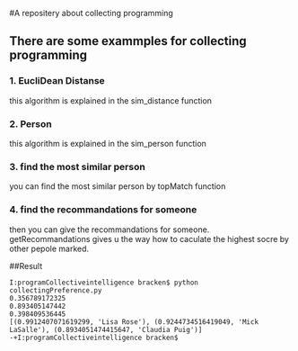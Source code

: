 #A repositery about collecting programming

## There are some exammples for collecting programming

### 1. EucliDean Distanse

this algorithm is explained in the sim_distance function

### 2. Person

this algorithm is explained in the sim_person function

### 3. find the most similar person

you can find the most similar person by topMatch function

### 4. find the recommandations for someone

then you can give the recommandations for someone. getRecommandations gives u the way how to
caculate the highest socre by other pepole marked.

##Result

    I:programCollectiveintelligence bracken$ python collectingPreference.py
    0.356789172325
    0.893405147442
    0.398409536445
    [(0.9912407071619299, 'Lisa Rose'), (0.9244734516419049, 'Mick LaSalle'), (0.8934051474415647, 'Claudia Puig')]
    -+I:programCollectiveintelligence bracken$ 
